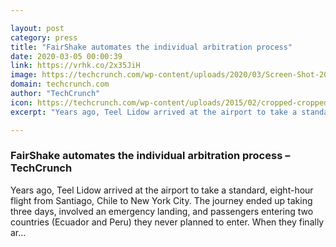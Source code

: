 ```yaml
---

layout: post
category: press
title: "FairShake automates the individual arbitration process"
date: 2020-03-05 00:00:39
link: https://vrhk.co/2x35JiH
image: https://techcrunch.com/wp-content/uploads/2020/03/Screen-Shot-2020-03-02-at-2.29.13-PM.png?w=602
domain: techcrunch.com
author: "TechCrunch"
icon: https://techcrunch.com/wp-content/uploads/2015/02/cropped-cropped-favicon-gradient.png?w=180
excerpt: "Years ago, Teel Lidow arrived at the airport to take a standard, eight-hour flight from Santiago, Chile to New York City. The journey ended up taking three days, involved an emergency landing, and passengers entering two countries (Ecuador and Peru) they never planned to enter. When they finally ar…"

---
```


### FairShake automates the individual arbitration process – TechCrunch

Years ago, Teel Lidow arrived at the airport to take a standard, eight-hour flight from Santiago, Chile to New York City. The journey ended up taking three days, involved an emergency landing, and passengers entering two countries (Ecuador and Peru) they never planned to enter. When they finally ar…
